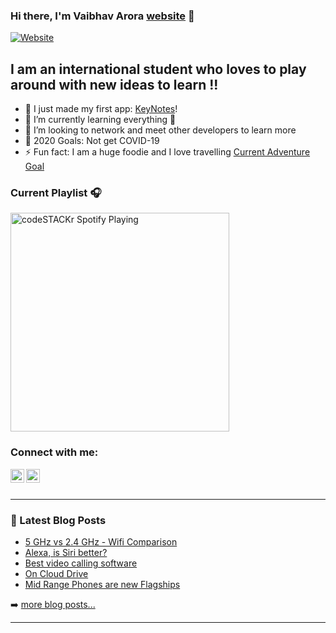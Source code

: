 ### Hi there, I'm Vaibhav Arora [website] 👋

[![Website](https://img.shields.io/website?label=codeSTACKr.com&style=for-the-badge&url=https%3A%2F%2Fcodestackr.com)](https://www.linkedin.com/in/varora24/)

## I am an international student who loves to play around with new ideas to learn !!

- 🔭 I just made my first app: [KeyNotes][app]!
- 🌱 I’m currently learning everything 🤣
- 👯 I’m looking to network and meet other developers to learn more 
- 🥅 2020 Goals: Not get COVID-19
- ⚡ Fun fact: I am a huge foodie and I love travelling [Current Adventure Goal][travel]

### Current Playlist 🎧

[<img src="https://now-playing-codestackr.vercel.app/api/spotify-playing" alt="codeSTACKr Spotify Playing" width="350" />](https://open.spotify.com/playlist/37i9dQZF1DWTLSN7iG21yC?si=oQnFRsC6SNSNOgn-or9iQw)

### Connect with me:

[<img align="left" alt="codeSTACKr | LinkedIn" width="22px" src="https://cdn.jsdelivr.net/npm/simple-icons@v3/icons/linkedin.svg" />][linkedin]
[<img align="left" alt="codeSTACKr | Instagram" width="22px" src="https://cdn.jsdelivr.net/npm/simple-icons@v3/icons/instagram.svg" />][instagram]

<br />
<br />

---

### 📕 Latest Blog Posts

<!-- BLOG-POST-LIST:START -->
- [5 GHz vs 2.4 GHz - Wifi Comparison](https://www.techdumb.net/post/2-4-vs-5-ghz-whats-the-difference)
- [Alexa, is Siri better?](https://www.techdumb.net/post/alexa-is-siri-better)
- [Best video calling software](https://www.techdumb.net/post/which-is-the-best-video-calling-software)
- [On Cloud Drive](https://www.techdumb.net/post/on-cloud-drive)
- [Mid Range Phones are new Flagships](https://www.techdumb.net/post/mid-range-phones-are-the-new-flagships)
<!-- BLOG-POST-LIST:END -->

➡️ [more blog posts...](https://www.techdumb.net/)

---

[website]: https://linktr.ee/varora
[app]: https://play.google.com/store/apps/details?id=harmoniousmadness.harmoniousmadness.simplenotepad&hl=en_US&gl=US
[travel]: https://www.wisegeek.com/what-is-skydiving.htm
[facebook]: https://twitter.com/codeSTACKr
[instagram]: https://instagram.com/codeSTACKr
[linkedin]: https://linkedin.com/in/codeSTACKr

